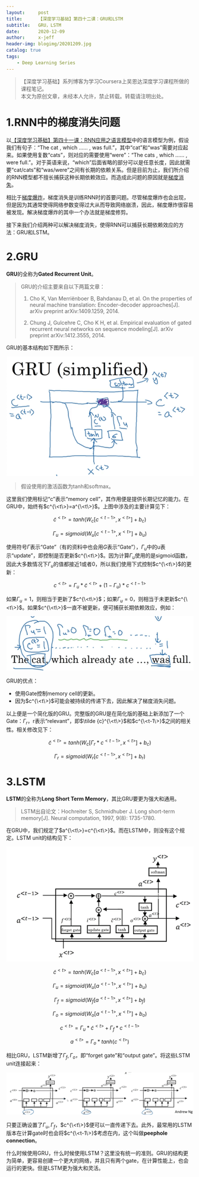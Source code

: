 ```yaml
---
layout:     post
title:      【深度学习基础】第四十二课：GRU和LSTM
subtitle:   GRU，LSTM
date:       2020-12-09
author:     x-jeff
header-img: blogimg/20201209.jpg
catalog: true
tags:
    - Deep Learning Series
---
```

>【深度学习基础】系列博客为学习Coursera上吴恩达深度学习课程所做的课程笔记。  
>本文为原创文章，未经本人允许，禁止转载。转载请注明出处。

# 1.RNN中的梯度消失问题

以[【深度学习基础】第四十一课：RNN应用之语言模型](http://shichaoxin.com/2020/11/30/深度学习基础-第四十一课-RNN应用之语言模型/)中的语言模型为例，假设我们有句子：“The cat , which ...... , was full.”，其中“cat”和“was”需要对应起来。如果使用复数“cats”，则对应的需要使用“were”：“The cats , which ...... , were full.”。对于英语来说，“which”后面省略的部分可以是任意长度，因此就需要“cat/cats”和“was/were”之间有长期的依赖关系。但是目前为止，我们所介绍的RNN模型都不擅长捕获这种长期依赖效应。而造成此问题的原因就是[梯度消失](http://shichaoxin.com/2020/02/07/深度学习基础-第十三课-梯度消失和梯度爆炸/)。

相比于[梯度爆炸](http://shichaoxin.com/2020/02/07/深度学习基础-第十三课-梯度消失和梯度爆炸/)，梯度消失是训练RNN时的首要问题。尽管梯度爆炸也会出现，但是因为其通常使得网络参数变得过大从而导致网络崩溃，因此，梯度爆炸很容易被发现。解决梯度爆炸的其中一个办法就是梯度修剪。

接下来我们介绍两种可以解决梯度消失，使得RNN可以捕获长期依赖效应的方法：GRU和LSTM。

# 2.GRU

**GRU**的全称为**Gated Recurrent Unit**。

>GRU的介绍主要来自以下两篇文章：
>
>1. Cho K, Van Merriënboer B, Bahdanau D, et al. On the properties of neural machine translation: Encoder-decoder approaches[J]. arXiv preprint arXiv:1409.1259, 2014.
>
>2. Chung J, Gulcehre C, Cho K H, et al. Empirical evaluation of gated recurrent neural networks on sequence modeling[J]. arXiv preprint arXiv:1412.3555, 2014.

GRU的基本结构如下图所示：

![](https://github.com/x-jeff/BlogImage/raw/master/DeepLearningSeries/Lesson42/42x1.png)

>假设使用的激活函数为tanh和softmax。

这里我们使用标记“c”表示“memory cell”，其作用便是提供长期记忆的能力。在GRU中，始终有$c^{\<t\>}=a^{\<t\>}$。上图中涉及的主要计算见下：

$$\tilde {c}^{<t>}=tanh(W_c [c^{<t-1>},x^{<t>}]+b_c)$$

$$\Gamma _u=sigmoid(W_u [c^{<t-1>},x^{<t>}]+b_u)$$

使用符号$\Gamma$表示“Gate”（有的资料中也会用$G$表示“Gate”），$\Gamma _u$中的u表示“update”，即控制是否更新$c^{\<t\>}$。因为计算$\Gamma _u$使用的是sigmoid函数，因此大多数情况下$\Gamma _u$的值都接近1或者0，所以我们使用下式控制$c^{\<t\>}$的更新：

$$c^{<t>}=\Gamma _u * \tilde {c}^{<t>} + (1-\Gamma _u) * c^{<t-1>}$$

如果$\Gamma _u=1$，则相当于更新了$c^{\<t\>}$；如果$\Gamma _u=0$，则相当于未更新$c^{\<t\>}$。如果$c^{\<t\>}$一直不被更新，便可捕获长期依赖效应，例如：

![](https://github.com/x-jeff/BlogImage/raw/master/DeepLearningSeries/Lesson42/42x2.png)

GRU的优点：

* 使用Gate控制memory cell的更新。
* 因为$c^{\<t\>}$可能会被持续的传递下去，因此解决了梯度消失问题。

以上便是一个简化版的GRU。完整版的GRU是在简化版的基础上新添加了一个Gate：$\Gamma _r$，r表示“relevant”，即$\tilde {c}^{\<t\>}$和$c^{\<t-1\>}$之间的相关性。相关修改见下：

$$\tilde {c}^{<t>}=tanh(W_c [\Gamma _r *  c^{<t-1>},x^{<t>}]+b_c)$$

$$\Gamma _r=sigmoid(W_r [c^{<t-1>},x^{<t>}]+b_r)$$

# 3.LSTM

**LSTM**的全称为**Long Short Term Memory**，其比GRU要更为强大和通用。

>LSTM出自论文：Hochreiter S, Schmidhuber J. Long short-term memory[J]. Neural computation, 1997, 9(8): 1735-1780.

在GRU中，我们规定了$a^{\<t\>}=c^{\<t\>}$。而在LSTM中，则没有这个规定。LSTM unit的结构见下：

![](https://github.com/x-jeff/BlogImage/raw/master/DeepLearningSeries/Lesson42/42x3.png)

$$\tilde c^{<t>}=tanh(W_c [a^{<t-1>},x^{<t>}]+b_c)$$

$$\Gamma _u=sigmoid(W_u [a^{<t-1>},x^{<t>}]+b_u)$$

$$\Gamma _f=sigmoid(W_f [a^{<t-1>},x^{<t>}]+b_f)$$

$$\Gamma _o=sigmoid(W_o [a^{<t-1>},x^{<t>}]+b_o)$$

$$c^{<t>}=\Gamma _u * \tilde c^{<t>} + \Gamma _f * c^{<t-1>}$$

$$a^{<t>}=\Gamma _o * tanh( c^{<t>})$$

相比GRU，LSTM新增了$\Gamma _f,\Gamma _o$，即“forget gate”和“output gate”。将这些LSTM unit连接起来：

![](https://github.com/x-jeff/BlogImage/raw/master/DeepLearningSeries/Lesson42/42x4.png)

只要正确设置了$\Gamma _u,\Gamma _f$，$c^{\<t\>}$便可以一直传递下去。此外，最常用的LSTM版本在计算gate时也会将$c^{\<t-1\>}$考虑在内，这个叫做**peephole connection**。

什么时候使用GRU，什么时候使用LSTM？这里没有统一的准则。GRU的结构更为简单，更容易创建一个更大的网络，并且只有两个gate，在计算性能上，也会运行的更快。但是LSTM更为强大和灵活。